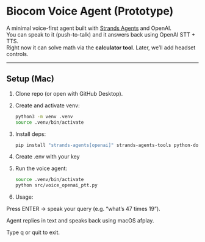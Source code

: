 # Biocom Voice Agent (Prototype)

A minimal voice-first agent built with [Strands Agents](https://strandsagents.com/) and OpenAI.  
You can speak to it (push-to-talk) and it answers back using OpenAI STT + TTS.  
Right now it can solve math via the **calculator tool**. Later, we’ll add headset controls.

---

## Setup (Mac)

1. Clone repo (or open with GitHub Desktop).
2. Create and activate venv:
   ```bash
   python3 -m venv .venv
   source .venv/bin/activate

3. Install deps:
   ```bash
   pip install "strands-agents[openai]" strands-agents-tools python-dotenv sounddevice soundfile

5. Create .env with your key

6. Run the voice agent:
   ```bash
   source .venv/bin/activate
   python src/voice_openai_ptt.py

7. Usage:

Press ENTER → speak your query (e.g. “what’s 47 times 19”).

Agent replies in text and speaks back using macOS afplay.

Type q or quit to exit.
